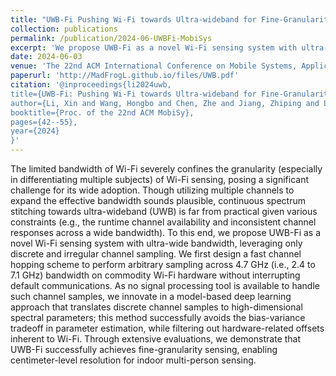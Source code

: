 ```yaml
---
title: "UWB-Fi Pushing Wi-Fi towards Ultra-wideband for Fine-Granularity Sensing"
collection: publications
permalink: /publication/2024-06-UWBFi-MobiSys
excerpt: 'We propose UWB-Fi as a novel Wi-Fi sensing system with ultra-wide bandwidth, leveraging only discrete and irregular channel sampling. [Code](https://github.com/DeepWiSe888/UWB-Fi)'
date: 2024-06-03
venue: 'The 22nd ACM International Conference on Mobile Systems, Applications, and Services'
paperurl: 'http://MadFrogL.github.io/files/UWB.pdf'
citation: '@inproceedings{li2024uwb,
title={UWB-Fi: Pushing Wi-Fi towards Ultra-wideband for Fine-Granularity Sensing},
author={Li, Xin and Wang, Hongbo and Chen, Zhe and Jiang, Zhiping and Luo, Jun},
booktitle={Proc. of the 22nd ACM MobiSy},
pages={42--55},
year={2024}
}'
---
```


The limited bandwidth of Wi-Fi severely confines the granularity (especially in differentiating multiple subjects) of Wi-Fi sensing, posing a significant challenge for its wide adoption. Though utilizing multiple channels to expand the effective bandwidth sounds plausible, continuous spectrum stitching towards ultra-wideband (UWB) is far from practical given various constraints (e.g., the runtime channel availability and inconsistent channel responses across a wide bandwidth). To this end, we propose UWB-Fi as a novel Wi-Fi sensing system with ultra-wide bandwidth, leveraging only discrete and irregular channel sampling. We first design a fast channel hopping scheme to perform arbitrary sampling across 4.7 GHz (i.e., 2.4 to 7.1 GHz) bandwidth on commodity Wi-Fi hardware without interrupting default communications. As no signal processing tool is available to handle such channel samples, we innovate in a model-based deep learning approach that translates discrete channel samples to high-dimensional spectral parameters; this method successfully avoids the bias-variance tradeoff in parameter estimation, while filtering out hardware-related offsets inherent to Wi-Fi. Through extensive evaluations, we demonstrate that UWB-Fi successfully achieves fine-granularity sensing, enabling centimeter-level resolution for indoor multi-person sensing.
